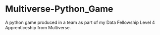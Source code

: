 # Multiverse-Python_Game
A python game produced in a team as part of my Data Fellowship Level 4 Apprenticeship from Multiverse.
